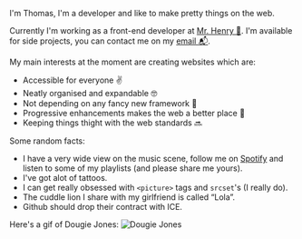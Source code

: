 I'm Thomas, I'm a developer and like to make pretty things on the web.

Currently I'm working as a front-end developer at [Mr. Henry 🏀](https://www.mrhenry.be/). 
I'm available for side projects, you can contact me on my [email 📬](mailto:info@thomasverleye.be).

My main interests at the moment are creating websites which are:
- Accessible for everyone ✌️
- Neatly organised and expandable 🤓
- Not depending on any fancy new framework 💊
- Progressive enhancements makes the web a better place 🌈
- Keeping things thight with the web standards 🔜

Some random facts:
- I have a very wide view on the music scene, follow me on [Spotify](https://open.spotify.com/user/116726019?si=u73R7xvsTLWo0lmlH2suBw) and listen to some of my playlists (and please share me yours).
- I've got alot of tattoos.
- I can get really obsessed with `<picture>` tags and `srcset`'s (I really do).
- The cuddle lion I share with my girlfriend is called “Lola”.
- Github should drop their contract with ICE.

Here's a gif of Dougie Jones: 
![Dougie Jones](https://media.giphy.com/media/3ohhwr556DweYCCUAU/giphy.gif)
